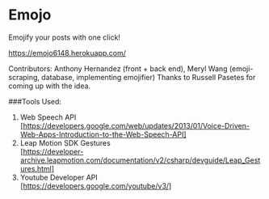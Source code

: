 # Emojo


Emojify your posts with one click!


https://emojo6148.herokuapp.com/ 


Contributors: Anthony Hernandez (front + back end), Meryl Wang (emoji-scraping, database, implementing emojifier)
Thanks to Russell Pasetes for coming up with the idea. 


###Tools Used: 

1. Web Speech API  
    [https://developers.google.com/web/updates/2013/01/Voice-Driven-Web-Apps-Introduction-to-the-Web-Speech-API]  
2. Leap Motion SDK Gestures  
    [https://developer-archive.leapmotion.com/documentation/v2/csharp/devguide/Leap_Gestures.html]  
3. Youtube Developer API  
    [https://developers.google.com/youtube/v3/]  
